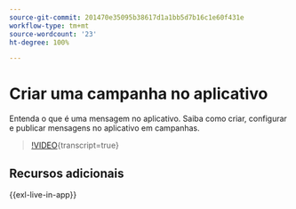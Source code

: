 ```yaml
---
source-git-commit: 201470e35095b38617d1a1bb5d7b16c1e60f431e
workflow-type: tm+mt
source-wordcount: '23'
ht-degree: 100%

---
```

# Criar uma campanha no aplicativo

Entenda o que é uma mensagem no aplicativo. Saiba como criar, configurar e publicar mensagens no aplicativo em campanhas.

>[!VIDEO](https://video.tv.adobe.com/v/3410430?quality=12&learn=on){transcript=true}

## Recursos adicionais

{{exl-live-in-app}}
